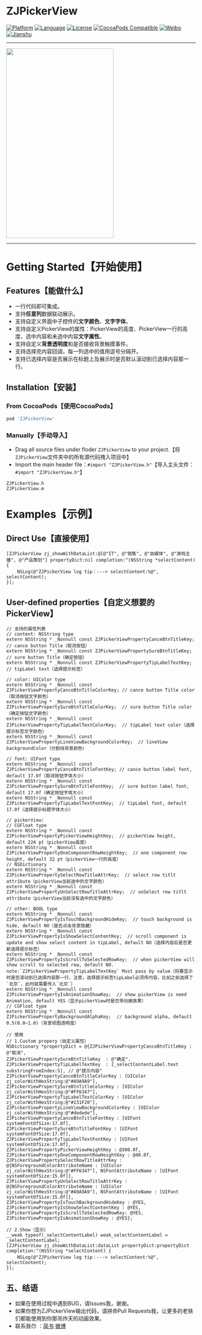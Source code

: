 # ZJPickerView
[![Platform](https://img.shields.io/badge/platform-iOS-red.svg)](https://developer.apple.com/iphone/index.action)
[![Language](http://img.shields.io/badge/language-OC-yellow.svg?style=flat )](https://en.wikipedia.org/wiki/Objective-C)
[![License](https://img.shields.io/badge/license-MIT-blue.svg)](http://mit-license.org)
[![CocoaPods Compatible](https://img.shields.io/cocoapods/v/ZJPickerView.svg)](https://img.shields.io/cocoapods/v/ZJPickerView.svg)
[![Weibo](https://img.shields.io/badge/%E5%BE%AE%E5%8D%9A-%40Abnerzj-f65a14.svg?logo=data%3aimage%2fpng%3bbase64%2ciVBORw0KGgoAAAANSUhEUgAAACAAAAAgCAYAAABzenr0AAAE7ElEQVR4Ae1Wf2iUdRh%252ftuk2CVk4WgRm273v%252fXidtpEUiekOloRrQkama5UR9EcxVKIiCGmjQIIhze1uZf4wxWmGlEhkwWAohDJNppVxI9zde3rdus77Me92t93z9HyP965733uXY1RQ%252bMGH9%252fv4ft%252fv5%252fN9ns%252f3e4M7%252bN8h1gfVHPs5zkddcImfgzEX7Iz0wUPwbyDeB69G%252bwBzweSkjTMcJxO7YTH8k0i44H4m%252bjrigi%252f4eYQFnOXnZIGgGzd3QwPMBeR0zvNbHDZ%252fna1BXbx4AcwStz6G%252b7gd%252faIKoiLcFjXeDzUwW9yoUx5QJeVDVXYEOEiLwJismPaVdsECJtvKpO%252fH3bCRDkBltj0ueI0FIAdxfAq3g9glE%252b30SfYkB4oQ5NqYw3ZiBiNuMXjgp4gbLJpHjmjvpsI9sARmwpjVqjDJFT2hXoBXsn8HJghuu%252bveyAdle6O9cJCJQhrhBToOZVwFJW9SF3SAGbx1ylomuGkkLM4dR4HxY319Of9%252fk9di3%252baX7O%252f56%252bXtwceWZHcc3QUyk01kq9ELq4ighMdjImej7gUjfJLyFC%252bW5KDbhuQ4wc89qmy%252fafI%252b6bNa1wCD23BGa8ULWn5O88Hn%252bp1bbM3iw6IdzzHnihwGBhP%252fnN3xbng8m7vAk21Bb4ERVYti9cn23%252bdOaGrSg5qAFi7328ID4qbkfJoDefwm5HrIHwzPtKB%252fWSMGNz2H4R2dbJx%252biu07wCZyY%252fidHfjr0xtJdSybySMvgQEsopzJzzO5GumFOhBQrcpbZj0OPrOJbp08RZl4nP4K0%252bPjFP1oD11%252feKXRIwN%252b2bGySEQnlHLMyybXahvvZrXhgh3wQo%252firVNfIWYySAzUkEqlMBaLUTqdRg2699OhEI5vedlYQfE8GZDle8AMqtW%252btfCDG85mSo%252bNYQFoaGgIW1tbsaqqCsvKyqi6uhrb29txdHQ0LyCPyUlRObOWXLxWW1sJRvCEofzk%252bgZMXb2qW7Czs5NKSkqQp%252baCcuNFixbhyMiIbj4xUpevCGKTi8v2ipmAeK5n4Xe7qBDHjh0TZLooLS2l8vLyfO50OknwGnF9VVORp9gP%252b8GIQoXJM2d1JW1sbMzueOHChbh%252b%252fXqsra3Frq4u6u7uzlekoqKC4vF4kScCTzxZfCpku9tMQDA3ITVyOb9AIpEQiyOTk8fjQYFIJII1NTXEPsgLqKyspImJCZ2ATDSKqrK8uAWy%252fVkTAfZDuQnxo5%252flBQinC7OtXr06m%252bdEcd%252fzHhDR3Nxc5IGou9%252fMhJ5RWa4oFmBxLOdJKQ4KrGsl4eIcOjo6aP78%252beR2u2lwcJBaWlp0fhC7Hx4epkJMDl8gdemDxv6nfFZlDcwEr%252fTnUQy9%252fgbxgUeGOPPIJtPtWCMXrcDTp0%252frPJP45lv0N6ww3gMpvpI3QxHMRWQrEdy4GVNXfkCBqakpGhgYwLa2NmxqasINGzZQT08PhsNhFCD%252bl%252faMYmjrduQb1XiVB7xWZS3MFmqd7RFe4FxWuW0pjre%252fiPFDh0mIybABMZnETCJB07%252bFcPLCRYx9sg%252bDbc8TzzX2PO2VHHt0t99sQQClqmRbp8rKl7xYIt9HqyJ%252blIgvK5GbBXKofNa7fbIswd%252bBXyyWKtWitHhlR5cq2Y%252bLP8H41Fzi3%252flLquT4nvNBzvdyvo13vILFl8F%252fDXfwB6rTSvg9dQ5kAAAAAElFTkSuQmCC&style=flat&logoWidth=14&label=)](http://weibo.com/ioszj)
[![Jianshu](https://img.shields.io/badge/%E7%AE%80%E4%B9%A6-%40Abnerzj-e55844.svg?logo=data%3aimage%2fpng%3bbase64%2ciVBORw0KGgoAAAANSUhEUgAAAHAAAAA0CAMAAABl90wDAAAAjVBMVEUAAADrcFvqb1rrcVztclzuc17tc13rcFrrb1rtcl3qcFvrcVrrcFvscFvrcFrud2Tsb1rtcVvrcFzqb1vscFv0eWPrcFvscFvrb1rscFzrcFzscV3%2fiX3rb1rtcVzrb1rrcFrrcFv%2ffmLrcFrsc1%2frcFrrcFrrcFvwdF3scFvrcFvzdWPrcFrscFvqb1raTo%2bjAAAALnRSTlMA9MRXKS4bym480mbOhIIOhVOL7J4X2WvwWU02BKtD38CRCaMm%2bea2IHlzE5ZgwvLvugAAAo5JREFUeAHt1%2bu%2bcloUx%2fG%2fg2TRkkKWSEnnGvd%2feXsORYfUw9L2Yu%2fn%2b7Y%2b85eGOQsuPBJWRzwySQgc1CYT6%2bFPTGI6Hm2IfbcLehN2qFjYxAN7lV95r0WwXH2DG9mK2Ghwow9gTywZ3Zk2Dm4DEva4iumZDBwCqhA2DqJPwipDYUYVYmBBVbTmwSi5%2b1K1gCqYOFGVddo8CJOYg1y2JjYwzZiExMyFCImt%2b5PJjthowswtbm21exaxmfbgkDe%2bwKYJsT4A7ebjRfsVCYEGwcqDqBBTLc6wGL89XBHbgfnlrtvOiY2nYLu8neLZqGZQLW7EMTFJQe5IQgJhSSzJkNNe3p77mkHoxDIQ%2b9JwdiJmF0HXxlkk5VPGs61UMzgk9s3BoP%2bjC5sUUGVhhHMwCVFaWpYla6iQqncsYppXii%2fBkJgM8ncHpD4JLkpcOEUotTja3EvwILEdDLCwmJGhXEyUatlvg1XvSyJ%2b%2bb3%2bh4LOZbVBV8Fofb5Es6sgFsQUT5de%2bmzQIObiNeNjwelMML5837dmnQT160GOroPedxXz3wuqVMV6FXR%2bCkrBJ7YzSzKxhZKLWgZ9ashuGZx%2fKOgOS%2frb4PJDwSlKi7dBzZceUU560j7Y8NlC%2fn8H3UFJ7yD47G%2bwdXA5LHUzQwOlxX8%2beCRB7nDjWyTEHwj6xNLqoKJeGC4xs33QIDau94u%2ftlsEQ0U4jSRiy3rBEC2COl1Jap2gP0ObYExXJp6C2fieH%2fdTXMx%2bFRxRYf3T8H%2fpnpjTMOi589zRtFE3GKW2ffCcgNi2frBajeCermJ0EHSoJG0%2fFtzgpSkVghlqBYPoT0FpnuGlyKLc%2bNhDjWDgx1O8pak23lM1wUMdvRRv%2fQNommOfb6EQtgAAAABJRU5ErkJggg%3d%3d&style=flat&logoWidth=24&label=)](https://www.jianshu.com/p/f777419461c5)

---

<div align=left>
<img width="284.5" height="505.5" src="https://github.com/Abnerzj/Resources/blob/master/ZJImages/ZJPickerView/ZJPickerView.gif"/>
</div>

---

# Getting Started【开始使用】
## Features【能做什么】
- 一行代码即可集成。
- 支持**任意列**数据联动展示。
- 支持自定义界面中子控件的**文字颜色**、**文字字体**。
- 支持自定义PickerView的属性：PickerView的高度、PickerView一行的高度、选中内容和未选中内容**文字属性**。
- 支持自定义**背景透明度**和是否接收背景触摸事件。
- 支持选择完内容回调，每一列选中的值用逗号分隔开。
- 支持已选择内容是否展示在标题上及展示时是否默认滚动到已选择内容那一行。

## Installation【安装】

### From CocoaPods【使用CocoaPods】
```ruby
pod 'ZJPickerView'
```

### Manually【手动导入】
- Drag all source files under floder `ZJPickerView` to your project.【将`ZJPickerView`文件夹中的所有源代码拽入项目中】
- Import the main header file：`#import "ZJPickerView.h"`【导入主头文件：`#import "ZJPickerView.h"`】

```objc
ZJPickerView.h
ZJPickerView.m
```

# Examples【示例】
## Direct Use【直接使用】
```objc
[ZJPickerView zj_showWithDataList:@[@"IT", @"销售", @"自媒体", @"游戏主播", @"产品策划"] propertyDict:nil completion:^(NSString *selectContent) {
    NSLog(@"ZJPickerView log tip：---> selectContent:%@", selectContent);
}];
```
## User-defined properties【自定义想要的PickerView】
```objc
// 支持的属性列表
// content: NSString type
extern NSString * _Nonnull const ZJPickerViewPropertyCanceBtnTitleKey; // cance button Title（取消按钮）
extern NSString * _Nonnull const ZJPickerViewPropertySureBtnTitleKey;  // sure button Title（确定按钮）
extern NSString * _Nonnull const ZJPickerViewPropertyTipLabelTextKey;  // tipLabel text（选择提示标签）

// color: UIColor type
extern NSString * _Nonnull const ZJPickerViewPropertyCanceBtnTitleColorKey; // cance button Title color（取消按钮文字颜色）
extern NSString * _Nonnull const ZJPickerViewPropertySureBtnTitleColorKey;  // sure button Title color（确定按钮文字颜色）
extern NSString * _Nonnull const ZJPickerViewPropertyTipLabelTextColorKey;  // tipLabel text color（选择提示标签文字颜色）
extern NSString * _Nonnull const ZJPickerViewPropertyLineViewBackgroundColorKey;  // lineView backgroundColor（分割线背景颜色）

// font: UIFont type
extern NSString * _Nonnull const ZJPickerViewPropertyCanceBtnTitleFontKey; // cance button label font, default 17.0f（取消按钮字体大小）
extern NSString * _Nonnull const ZJPickerViewPropertySureBtnTitleFontKey;  // sure button label font, default 17.0f（确定按钮字体大小）
extern NSString * _Nonnull const ZJPickerViewPropertyTipLabelTextFontKey;  // tipLabel font, default 17.0f（选择提示标题字体大小）

// pickerView:
// CGFloat type
extern NSString * _Nonnull const ZJPickerViewPropertyPickerViewHeightKey;  // pickerView height, default 224 pt（pickerView高度）
extern NSString * _Nonnull const ZJPickerViewPropertyOneComponentRowHeightKey;  // one component row height, default 32 pt（pickerView一行的高度）
// NSDictionary
extern NSString * _Nonnull const ZJPickerViewPropertySelectRowTitleAttrKey;  // select row titlt attribute（pickerView当前选中的文字颜色）
extern NSString * _Nonnull const ZJPickerViewPropertyUnSelectRowTitleAttrKey;  // unSelect row titlt attribute（pickerView当前没有选中的文字颜色）

// other: BOOL type
extern NSString * _Nonnull const ZJPickerViewPropertyIsTouchBackgroundHideKey;  // touch background is hide, default NO（是否点击背景隐藏）
extern NSString * _Nonnull const ZJPickerViewPropertyIsShowSelectContentKey;  // scroll component is update and show select content in tipLabel, default NO（选择内容后是否更新选择提示标签）
extern NSString * _Nonnull const ZJPickerViewPropertyIsScrollToSelectedRowKey;  // when pickerView will show scroll to selected row, default NO. note:`ZJPickerViewPropertyTipLabelTextKey` Must pass by value（将要显示时是否滚动到已选择内容那一行，注意，选择提示标签tipLabel必须传内容，比如之前选择了`北京`，此时就需要传入`北京`）
extern NSString * _Nonnull const ZJPickerViewPropertyIsAnimationShowKey;  // show pickerView is need Animation, default YES（显示pickerView时是否带动画效果）
// CGFloat type
extern NSString * _Nonnull const ZJPickerViewPropertyBackgroundAlphaKey;  // background alpha, default 0.5(0.0~1.0)（背景视图透明度）
```
```objc
// 使用
// 1.Custom propery（自定义属性）
NSDictionary *propertyDict = @{ZJPickerViewPropertyCanceBtnTitleKey : @"取消",
ZJPickerViewPropertySureBtnTitleKey  : @"确定",
ZJPickerViewPropertyTipLabelTextKey  : [_selectContentLabel.text substringFromIndex:5], // @"提示内容"
ZJPickerViewPropertyCanceBtnTitleColorKey : [UIColor zj_colorWithHexString:@"#A9A9A9"],
ZJPickerViewPropertySureBtnTitleColorKey : [UIColor zj_colorWithHexString:@"#FF6347"],
ZJPickerViewPropertyTipLabelTextColorKey : [UIColor zj_colorWithHexString:@"#231F20"],
ZJPickerViewPropertyLineViewBackgroundColorKey : [UIColor zj_colorWithHexString:@"#dedede"],
ZJPickerViewPropertyCanceBtnTitleFontKey : [UIFont systemFontOfSize:17.0f],
ZJPickerViewPropertySureBtnTitleFontKey : [UIFont systemFontOfSize:17.0f],
ZJPickerViewPropertyTipLabelTextFontKey : [UIFont systemFontOfSize:17.0f],
ZJPickerViewPropertyPickerViewHeightKey : @300.0f,
ZJPickerViewPropertyOneComponentRowHeightKey : @40.0f,
ZJPickerViewPropertySelectRowTitleAttrKey : @{NSForegroundColorAttributeName : [UIColor zj_colorWithHexString:@"#FF6347"], NSFontAttributeName : [UIFont systemFontOfSize:15.0f]},
ZJPickerViewPropertyUnSelectRowTitleAttrKey : @{NSForegroundColorAttributeName : [UIColor zj_colorWithHexString:@"#A9A9A9"], NSFontAttributeName : [UIFont systemFontOfSize:15.0f]},
ZJPickerViewPropertyIsTouchBackgroundHideKey : @YES,
ZJPickerViewPropertyIsShowSelectContentKey : @YES,
ZJPickerViewPropertyIsScrollToSelectedRowKey: @YES,
ZJPickerViewPropertyIsAnimationShowKey : @YES};

// 2.Show（显示）
__weak typeof(_selectContentLabel) weak_selectContentLabel = _selectContentLabel;
[ZJPickerView zj_showWithDataList:dataList propertyDict:propertyDict completion:^(NSString *selectContent) {
    NSLog(@"ZJPickerView log tip：---> selectContent:%@", selectContent);
}];
```

## 五、结语
* 如果在使用过程中遇到BUG，请Issues我，谢谢。
* 如果你想为ZJPickerView输出代码，请拼命Pull Requests我，让更多的老铁们都能使用到你那吊炸天的动画效果。
* 联系我😯 ：[简书](http://www.jianshu.com/u/f00ad5c62f05)   [微博](http://weibo.com/ioszj)
